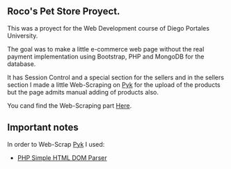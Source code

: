 ## Roco's Pet Store Proyect.

This was a proyect for the Web Development course of Diego Portales University.

The goal was to make a little e-commerce web page without the real payment implementation using Bootstrap, PHP and MongoDB for the database.

It has Session Control and a special section for the sellers and in the sellers section I made a little Web-Scraping on [Pyk](https://pyk.cl) for the upload of the products but the page admits manual adding of products also.

You cand find the Web-Scraping part [Here](https://github.com/SergioLV/RocoPetStore/blob/master/success-ws.php).

## Important notes

 In order to Web-Scrap [Pyk](https://pyk.cl) I used:

- [PHP Simple HTML DOM Parser](https://simplehtmldom.sourceforge.io/)

